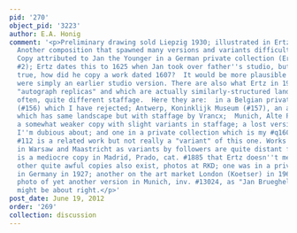 ```yaml
---
pid: '270'
object_pid: '3223'
author: E.A. Honig
comment: '<p>Preliminary drawing sold Liepzig 1930; illustrated in Ertz 1979 fig.158.</p><p>
  Another composition that spawned many versions and variants difficult to disentangle.
  Copy attributed to Jan the Younger in a German private collection (Ertz JBII, cat.
  #2); Ertz dates this to 1625 when Jan took over father''s studio, but if that''s
  true, how did he copy a work dated 1607?  It would be more plausible if that painting
  were simply an earlier studio version. There are also what Ertz in 1979 considered
  "autograph replicas" and which are actually similarly-structured landscapes with,
  often, quite different staffage.  Here they are:  in a Belgian private collection
  (#156) which I have rejected; Antwerp, Koninklijk Museum (#157), an autograph work
  which has same landscape but with staffage by Vrancx;  Munich, Alte Pinakothek (#158),
  a somewhat weaker copy with slight variants in staffage; a lost version (#159) that
  I''m dubious about; and one in a private collection which is my #q160. His 1979
  #112 is a related work but not really a "variant" of this one. Works Ertz cites
  in Warsaw and Maastricht as variants by followers are quite distant from original.  There
  is a mediocre copy in Madrid, Prado, cat. #1885 that Ertz doesn''t mention.  Several
  other quite awful copies also exist, photos at RKD; one was in a private collection
  in Germany in 1927; another on the art market London (Koetser) in 1965.  RKD has
  photo of yet another version in Munich, inv. #13024, as "Jan Brueghel Studio" which
  might be about right.</p>'
post_date: June 19, 2012
order: '269'
collection: discussion
---
```

